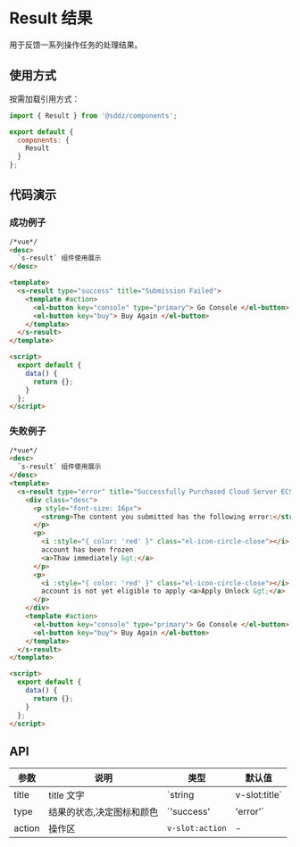 # Result 结果

用于反馈一系列操作任务的处理结果。

## 使用方式

按需加载引用方式：

```javascript
import { Result } from '@sddz/components';

export default {
  components: {
    Result
  }
};
```

## 代码演示

### 成功例子

```html
/*vue*/
<desc>
  `s-result` 组件使用展示
</desc>

<template>
  <s-result type="success" title="Submission Failed">
    <template #action>
      <el-button key="console" type="primary"> Go Console </el-button>
      <el-button key="buy"> Buy Again </el-button>
    </template>
  </s-result>
</template>

<script>
  export default {
    data() {
      return {};
    }
  };
</script>
```

### 失败例子

```html
/*vue*/
<desc>
  `s-result` 组件使用展示
</desc>
<template>
  <s-result type="error" title="Successfully Purchased Cloud Server ECS!">
    <div class="desc">
      <p style="font-size: 16px">
        <strong>The content you submitted has the following error:</strong>
      </p>
      <p>
        <i :style="{ color: 'red' }" class="el-icon-circle-close"></i> Your
        account has been frozen
        <a>Thaw immediately &gt;</a>
      </p>
      <p>
        <i :style="{ color: 'red' }" class="el-icon-circle-close"></i> Your
        account is not yet eligible to apply <a>Apply Unlock &gt;</a>
      </p>
    </div>
    <template #action>
      <el-button key="console" type="primary"> Go Console </el-button>
      <el-button key="buy"> Buy Again </el-button>
    </template>
  </s-result>
</template>

<script>
  export default {
    data() {
      return {};
    }
  };
</script>
```

## API

| 参数   | 说明                      | 类型                    | 默认值      |
| ------ | ------------------------- | ----------------------- | ----------- |
| title  | title 文字                | `string | v-slot:title` | -           |
| type   | 结果的状态,决定图标和颜色 | `'success' | 'error'`   | `'success'` |
| action | 操作区                    | `v-slot:action`         | -           |
